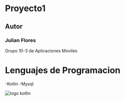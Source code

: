 # Proyecto1 

## Autor 
### Julian Flores 

Grupo 10-3 de Aplicaciones Moviles

# Lenguajes de Programacion
-Kotlin
-Mysql

![logo kotlin](imagenes/kotlin.jpeg)